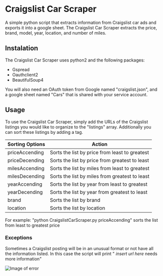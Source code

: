 # Craigslist Car Scraper
A simple python script that extracts information from Craigslist car ads and exports it into a google sheet. The Craigslist Car Scraper extracts the price, brand, model, year, location, and number of miles. 

## Instalation
The Craigslist Car Scraper uses python2 and the following packages:
* Gspread
* Oauthclient2
* BeautifulSoup4

You will also need an OAuth token from Google named "craigslist.json", and a google sheet named "Cars" that is shared with your service account.

## Usage
To use the Craigslist Car Scraper, simply add the URLs of the Craigslist listings you would like to organize to the "listings" array. Additionally you can sort these listings by adding a tag. 

Sorting Options| Action
-------------- | ------
priceAccending|Sorts the list by price from least to greatest
priceDecending|Sorts the list by price from greatest to least
milesAccending|Sorts the list by miles from least to greatest
milesDecending|Sorts the list by miles from greatest to least
yearAccending|Sorts the list by year from least to greatest
yearDecending|Sorts the list by year from greatest to least
brand|Sorts the list by brand
location|Sorts the list by location

For example: "python CraigslistCarScraper.py priceAccending" sorts the list from least to greatest price

### Exceptions
Sometimes a Craigslist posting will be in an unusual format or not have all the information listed. In this case the script will print " *insert url here* needs more information"

![Image of error](https://imgur.com/a/AGjROKt)
